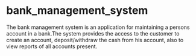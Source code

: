# bank_management_system
The bank management system is an application for maintaining a persons account in a bank.The system provides the access to the customer to create an account, deposit/withdraw the cash from his account, also to view reports of all accounts present.
